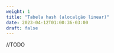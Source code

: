 ```yaml
---
weight: 1
title: "Tabela hash (alocalção linear)"
date: 2023-04-12T01:00:36-03:00
draft: false
---
```


//TODO